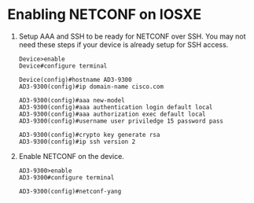 # Enabling NETCONF on IOSXE

1. Setup AAA and SSH to be ready for NETCONF over SSH. You may not need these steps if your device is already setup for SSH access.

   ````
   Device>enable
   Device#configure terminal

   Device(config)#hostname AD3-9300
   AD3-9300(config)#ip domain-name cisco.com

   AD3-9300(config)#aaa new-model
   AD3-9300(config)#aaa authentication login default local
   AD3-9300(config)#aaa authorization exec default local
   AD3-9300(config)#username user priviledge 15 password pass

   AD3-9300(config)#crypto key generate rsa
   AD3-9300(config)#ip ssh version 2

   ````


2. Enable NETCONF on the device.

   ```
   AD3-9300>enable
   AD3-9300#configure terminal

   AD3-9300(config)#netconf-yang
   ```
